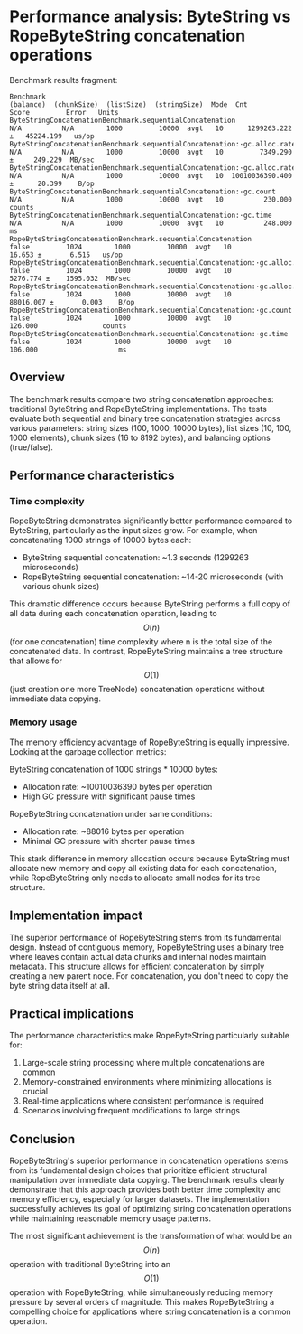 # Performance analysis: ByteString vs RopeByteString concatenation operations

Benchmark results fragment:
```
Benchmark                                                                         (balance)  (chunkSize)  (listSize)  (stringSize)  Mode  Cnt            Score         Error   Units
ByteStringConcatenationBenchmark.sequentialConcatenation                                N/A          N/A        1000         10000  avgt   10      1299263.222 ±   45224.199   us/op
ByteStringConcatenationBenchmark.sequentialConcatenation:·gc.alloc.rate                 N/A          N/A        1000         10000  avgt   10         7349.290 ±     249.229  MB/sec
ByteStringConcatenationBenchmark.sequentialConcatenation:·gc.alloc.rate.norm            N/A          N/A        1000         10000  avgt   10  10010036390.400 ±      20.399    B/op
ByteStringConcatenationBenchmark.sequentialConcatenation:·gc.count                      N/A          N/A        1000         10000  avgt   10          230.000                counts
ByteStringConcatenationBenchmark.sequentialConcatenation:·gc.time                       N/A          N/A        1000         10000  avgt   10          248.000                    ms
RopeByteStringConcatenationBenchmark.sequentialConcatenation                          false         1024        1000         10000  avgt   10           16.653 ±       6.515   us/op
RopeByteStringConcatenationBenchmark.sequentialConcatenation:·gc.alloc.rate           false         1024        1000         10000  avgt   10         5276.774 ±    1595.032  MB/sec
RopeByteStringConcatenationBenchmark.sequentialConcatenation:·gc.alloc.rate.norm      false         1024        1000         10000  avgt   10        88016.007 ±       0.003    B/op
RopeByteStringConcatenationBenchmark.sequentialConcatenation:·gc.count                false         1024        1000         10000  avgt   10          126.000                counts
RopeByteStringConcatenationBenchmark.sequentialConcatenation:·gc.time                 false         1024        1000         10000  avgt   10          106.000                    ms
```

## Overview
The benchmark results compare two string concatenation approaches: traditional ByteString and RopeByteString implementations. The tests evaluate both sequential and binary tree concatenation strategies across various parameters: string sizes (100, 1000, 10000 bytes), list sizes (10, 100, 1000 elements), chunk sizes (16 to 8192 bytes), and balancing options (true/false).

## Performance characteristics

### Time complexity
RopeByteString demonstrates significantly better performance compared to ByteString, particularly as the input sizes grow. For example, when concatenating 1000 strings of 10000 bytes each:

- ByteString sequential concatenation: ~1.3 seconds (1299263 microseconds)
- RopeByteString sequential concatenation: ~14-20 microseconds (with various chunk sizes)

This dramatic difference occurs because ByteString performs a full copy of all data during each concatenation operation, leading to $$O(n)$$ (for one concatenation) time complexity where n is the total size of the concatenated data. In contrast, RopeByteString maintains a tree structure that allows for $$O(1)$$ (just creation one more TreeNode) concatenation operations without immediate data copying.

### Memory usage
The memory efficiency advantage of RopeByteString is equally impressive. Looking at the garbage collection metrics:

ByteString concatenation of 1000 strings * 10000 bytes:
- Allocation rate: ~10010036390 bytes per operation
- High GC pressure with significant pause times

RopeByteString concatenation under same conditions:
- Allocation rate: ~88016 bytes per operation
- Minimal GC pressure with shorter pause times

This stark difference in memory allocation occurs because ByteString must allocate new memory and copy all existing data for each concatenation, while RopeByteString only needs to allocate small nodes for its tree structure.

## Implementation impact

The superior performance of RopeByteString stems from its fundamental design. Instead of contiguous memory, RopeByteString uses a binary tree where leaves contain actual data chunks and internal nodes maintain metadata. This structure allows for efficient concatenation by simply creating a new parent node. For concatenation, you don't need to copy the byte string data itself at all.

## Practical implications

The performance characteristics make RopeByteString particularly suitable for:

1. Large-scale string processing where multiple concatenations are common
2. Memory-constrained environments where minimizing allocations is crucial
3. Real-time applications where consistent performance is required
4. Scenarios involving frequent modifications to large strings

## Conclusion

RopeByteString's superior performance in concatenation operations stems from its fundamental design choices that prioritize efficient structural manipulation over immediate data copying. The benchmark results clearly demonstrate that this approach provides both better time complexity and memory efficiency, especially for larger datasets. The implementation successfully achieves its goal of optimizing string concatenation operations while maintaining reasonable memory usage patterns.

The most significant achievement is the transformation of what would be an $$O(n)$$ operation with traditional ByteString into an $$O(1)$$ operation with RopeByteString, while simultaneously reducing memory pressure by several orders of magnitude. This makes RopeByteString a compelling choice for applications where string concatenation is a common operation.